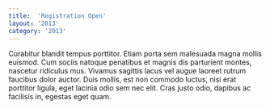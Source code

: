 ```yaml
---
title:  'Registration Open'
layout: '2013'
category: '2013'
---
```

Curabitur blandit tempus porttitor. Etiam porta sem malesuada magna mollis euismod. Cum sociis natoque penatibus et magnis dis parturient montes, nascetur ridiculus mus. Vivamus sagittis lacus vel augue laoreet rutrum faucibus dolor auctor. Duis mollis, est non commodo luctus, nisi erat porttitor ligula, eget lacinia odio sem nec elit. Cras justo odio, dapibus ac facilisis in, egestas eget quam.